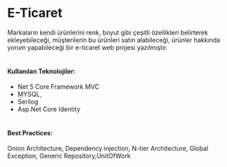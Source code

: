 # E-Ticaret

Markaların kendi ürünlerini renk, boyut gibi çeşitli özellikleri belirterek ekleyebileceği, müşterilerin bu ürünleri satın
alabileceği, ürünler hakkında yorum yapabileceği bir e-ticaret web projesi yazılmıştır.</br></br>
#### Kullanılan Teknolojiler:</br>
* Net 5 Core Framework MVC</br>
* MYSQL,</br>
* Serilog</br>
* Asp.Net Core Identity</br></br>
#### Best Practices:</br>
Onion Architecture, Dependency injection, N-tier Architecture, Global Exception, Generic Repository,UnitOfWork
